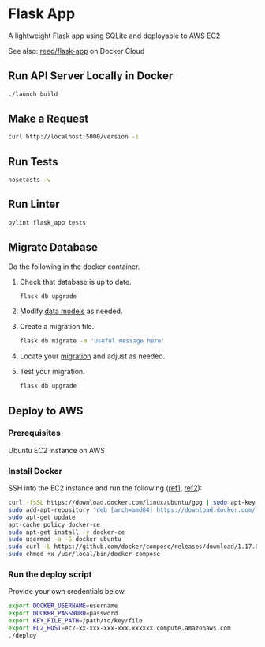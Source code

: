 # Flask App

A lightweight Flask app using SQLite and deployable to AWS EC2

See also: [reed/flask-app](https://cloud.docker.com/swarm/reedonly/repository/docker/reedonly/flask-app/general) on Docker Cloud

## Run API Server Locally in Docker

```bash
./launch build
```

## Make a Request

```bash
curl http://localhost:5000/version -i
```

## Run Tests

```bash
nosetests -v
```

## Run Linter

```bash
pylint flask_app tests
```

## Migrate Database

Do the following in the docker container.

1. Check that database is up to date.

    ```bash
    flask db upgrade
    ```
    
2. Modify [data models](flask_app/data_models.py) as needed.

3. Create a migration file.

    ```bash
    flask db migrate -m 'Useful message here'
    ```
    
4. Locate your [migration](flask_app/migrations/versions) and adjust as needed.

5. Test your migration.

    ```bash
    flask db upgrade
    ```

## Deploy to AWS

### Prerequisites

Ubuntu EC2 instance on AWS

### Install Docker

SSH into the EC2 instance and run the following ([ref1](https://www.digitalocean.com/community/tutorials/how-to-install-and-use-docker-on-ubuntu-16-04), [ref2](https://docs.docker.com/compose/install/#install-compose)):

```bash
curl -fsSL https://download.docker.com/linux/ubuntu/gpg | sudo apt-key add -
sudo add-apt-repository "deb [arch=amd64] https://download.docker.com/linux/ubuntu $(lsb_release -cs) stable"
sudo apt-get update
apt-cache policy docker-ce
sudo apt-get install -y docker-ce
sudo usermod -a -G docker ubuntu
sudo curl -L https://github.com/docker/compose/releases/download/1.17.0/docker-compose-`uname -s`-`uname -m` -o /usr/local/bin/docker-compose
sudo chmod +x /usr/local/bin/docker-compose
```

### Run the deploy script

Provide your own credentials below.

```bash
export DOCKER_USERNAME=username
export DOCKER_PASSWORD=password
export KEY_FILE_PATH=/path/to/key/file
export EC2_HOST=ec2-xx-xxx-xxx-xxx.xxxxxx.compute.amazonaws.com
./deploy
```
